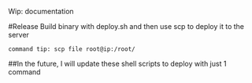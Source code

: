 Wip: documentation

#Release
Build binary with deploy.sh and then use scp to deploy it to the server

` command tip:
scp file root@ip:/root/
`

##In the future, I will update these shell scripts to deploy with just 1 command
